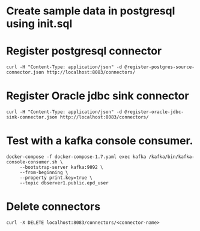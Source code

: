 # Create sample data in postgresql using init.sql


# Register postgresql connector
```
curl -H "Content-Type: application/json" -d @register-postgres-source-connector.json http://localhost:8083/connectors/ 

```

# Register Oracle jdbc sink connector

```
curl -H "Content-Type: application/json" -d @register-oracle-jdbc-sink-connector.json http://localhost:8083/connectors/

```

# Test with a kafka console consumer.
```
docker-compose -f docker-compose-1.7.yaml exec kafka /kafka/bin/kafka-console-consumer.sh \
     --bootstrap-server kafka:9092 \
     --from-beginning \
     --property print.key=true \
     --topic dbserver1.public.epd_user
```


# Delete connectors
```
curl -X DELETE localhost:8083/connectors/<connector-name>
```      


